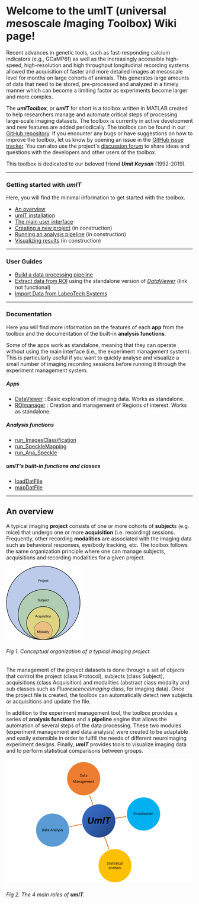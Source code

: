 # Welcome to the umIT (*u*niversal *m*esoscale *I*maging *T*oolbox) Wiki page!  
Recent advances in genetic tools, such as fast-responding calcium indicators (e.g., GCaMP6f) as well as the increasingly accessible high-speed, high-resolution and high throughput longitudinal recording systems allowed the acquisition of faster and more detailed images at mesoscale level for months on large cohorts of animals. This generates large amounts of data that need to be stored, pre-processed and analyzed in a timely manner which can become a limiting factor as experiments become larger and more complex.   

The ***umIToolbox***, or ***umIT*** for short is a toolbox written in MATLAB created to help researchers manage and automate critical steps of processing large-scale imaging datasets. The toolbox is currently in active development and new features are added periodically. The toolbox can be found in our [GitHub repository](https://github.com/S-Belanger/Umit). If you encounter any bugs or have suggestions on how to improve the toolbox, let us know by opening an issue in the [GitHub issue tracker](https://github.com/S-Belanger/Umit/issues). You can also use the project's [discussion forum](https://github.com/S-Belanger/Umit/discussions) to share ideas and questions with the developers and other users of the toolbox.

This toolbox is dedicated to our beloved friend ***Umit Keysan*** (1992-2019).

___

### Getting started with ***umIT***
Here, you will find the minimal information to get started with the toolbox.
* [An overview](#an-overview)
* [umIT installation](/umit_install.md)
* [The main user interface](/mainGUI.md)
* [Creating a new project](/ht_create_new_project.md) (in construction)
* [Running an analysis pipeline](/ht_run_pipeline.md) (in construction)
* [Visualizing results](/ht_viz_data.md)  (in construction)

___

### User Guides
* [Build a data processing pipeline](/ht_buildpipeline.md)
* [Extract data from ROI](/ht_getdatafromroi.md) using the standalone version of [*DataViewer*](/dataviewer.md) (link not functional)
* [Import Data from LabeoTech Systems](/docs/userDocs/dataimportlabeo.md)

___

### Documentation

Here you will find more information on the features of each **app** from the toolbox and the documentation of the built-in **analysis functions**.   

Some of the apps work as standalone, meaning that they can operate without using the main interface (i.e., the experiment management system). This is particularly useful if you want to quickly analyse and visualize a small number of imaging recording sessions before running it through the experiment management system.
##### Apps
* [DataViewer](/dataviewer.md) : Basic exploration of imaging data. Works as standalone.
* [ROImanager](/roimanager.md) : Creation and management of Regions of interest. Works as standalone.

##### Analysis functions
* [run_ImagesClassification](/docs/devDocs/run_imagesclassification.md)
* [run_SpeckleMapping](/docs/devDocs/run_specklemapping.md)
* [run_Ana_Speckle](/docs/devDocs/run_ana_speckle.md)

##### *umIT*'s built-in functions and classes
* [loadDatFile](/docs/devDocs/loaddatfile.md)
* [mapDatFile](/docs/devDocs/mapdatfile.md)

___
## An overview
A typical imaging **project** consists of one or more cohorts of **subject**s (e.g. mice) that undergo one or more **acquisition** (i.e. recording) sessions. Frequently, other recording **modalities** are associated with the imaging data such as behavioral responses, eye/body tracking, etc. The toolbox follows the same organization principle where one can manage subjects, acquisitions and recording modalities for a given project.   

![fig1](/assets/img/umIT_concept_org_img_exp.png)
###### Fig 1. Conceptual organization of a typical imaging project.

The management of the project datasets is done through a set of *objects* that control the project (class Protocol), subjects (class Subject), acquisitions (class Acquisition) and modalities (abstract class modality and sub classes such as *FluorescenceImaging* class, for imaging data). Once the project file is created, the toolbox can automatically detect new subjects or acquisitions and update the file.   

In addition to the experiment management tool, the toolbox provides a series of **analysis functions** and a **pipeline** engine that allows the automation of several steps of the data processing. These two modules (experiment management and data analysis) were created to be adaptable and easily extensible in order to fulfill the needs of different neuroimaging experiment designs. Finally, ***umIT*** provides tools to visualize imaging data and to perform statistical comparisons between groups.

![fig2](/assets/img/umIT_4axis.png)
###### Fig 2. The 4 main roles of **umIT**.  
